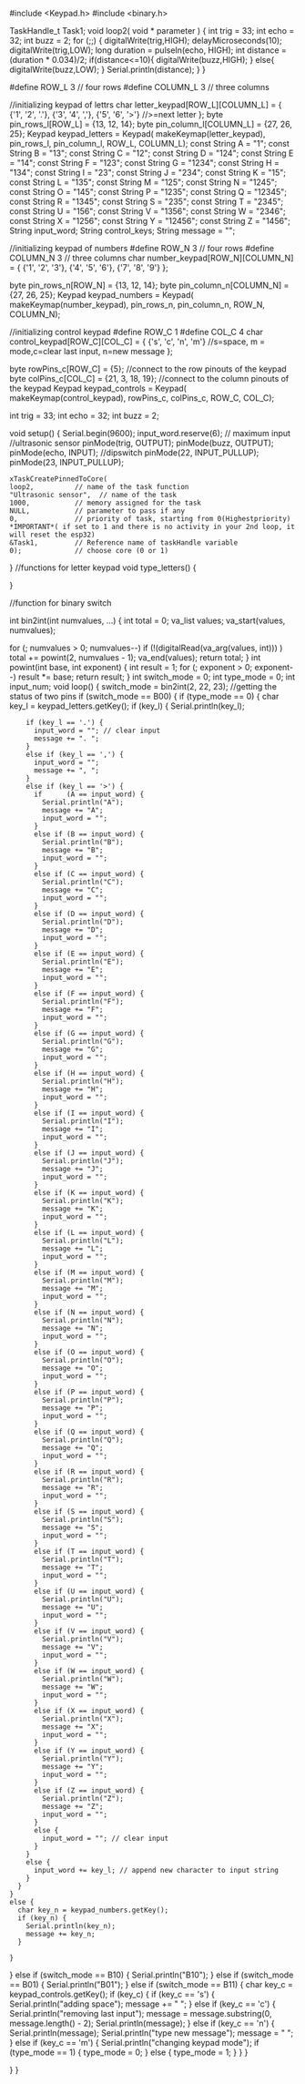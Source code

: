 
#include <Keypad.h>
#include <binary.h>

  TaskHandle_t Task1;
  void loop2( void * parameter )
  {
    int trig = 33;
int echo = 32;
int buzz = 2;
  for (;;) {
      digitalWrite(trig,HIGH);
      delayMicroseconds(10);
      digitalWrite(trig,LOW);
      long duration = pulseIn(echo, HIGH);
      int distance = (duration * 0.034)/2;
      if(distance<=10){
        digitalWrite(buzz,HIGH);
      }
      else{
        digitalWrite(buzz,LOW);
      }
       Serial.println(distance);
  }
  }


#define ROW_L     3 // four rows
#define COLUMN_L  3 // three columns

//initializing keypad of lettrs
char letter_keypad[ROW_L][COLUMN_L] = {
  {'1', '2', '.'},
  {'3', '4', ','},
  {'5', '6', '>'}
  //>=next letter
};
byte pin_rows_l[ROW_L] = {13, 12, 14};
byte pin_column_l[COLUMN_L] = {27, 26, 25};
Keypad keypad_letters = Keypad( makeKeymap(letter_keypad), pin_rows_l, pin_column_l, ROW_L, COLUMN_L);
const String A = "1";
const String B = "13";
const String C = "12";
const String D = "124";
const String E = "14";
const String F = "123";
const String G = "1234";
const String H = "134";
const String I = "23";
const String J = "234";
const String K = "15";
const String L = "135";
const String M = "125";
const String N = "1245";
const String O = "145";
const String P = "1235";
const String Q = "12345";
const String R = "1345";
const String S = "235";
const String T = "2345";
const String U = "156";
const String V = "1356";
const String W = "2346";
const String X = "1256";
const String Y = "12456";
const String Z = "1456";
String input_word;
String control_keys;
String message = "";

//initializing keypad of numbers
#define ROW_N     3 // four rows
#define COLUMN_N  3 // three columns
char number_keypad[ROW_N][COLUMN_N] = {
  {'1', '2', '3'},
  {'4', '5', '6'},
  {'7', '8', '9'}
};

byte pin_rows_n[ROW_N] = {13, 12, 14};
byte pin_column_n[COLUMN_N] = {27, 26, 25};
Keypad keypad_numbers = Keypad( makeKeymap(number_keypad), pin_rows_n, pin_column_n, ROW_N, COLUMN_N);

//initializing control keypad
#define ROW_C  1
#define COL_C  4
char control_keypad[ROW_C][COL_C] = {
  {'s', 'c', 'n', 'm'}
  //s=space, m = mode,c=clear last input, n=new message
};

byte rowPins_c[ROW_C] = {5}; //connect to the row pinouts of the keypad
byte colPins_c[COL_C] = {21, 3, 18, 19}; //connect to the column pinouts of the keypad
Keypad keypad_controls = Keypad( makeKeymap(control_keypad), rowPins_c, colPins_c, ROW_C, COL_C);

int trig = 33;
int echo = 32;
int buzz = 2;

void setup() {
  Serial.begin(9600);
  input_word.reserve(6); // maximum input
  //ultrasonic sensor
  pinMode(trig, OUTPUT);
  pinMode(buzz, OUTPUT);
  pinMode(echo, INPUT);
  //dipswitch
  pinMode(22, INPUT_PULLUP);
  pinMode(23, INPUT_PULLUP);

    xTaskCreatePinnedToCore(
    loop2,          // name of the task function
    "Ultrasonic sensor",  // name of the task
    1000,           // memory assigned for the task
    NULL,           // parameter to pass if any
    0,              // priority of task, starting from 0(Highestpriority) *IMPORTANT*( if set to 1 and there is no activity in your 2nd loop, it will reset the esp32)
    &Task1,         // Reference name of taskHandle variable
    0);             // choose core (0 or 1)

}
//functions for letter keypad
void type_letters() {

}

//function for binary switch

int bin2int(int numvalues, ...)
{
  int total = 0;
  va_list values;
  va_start(values, numvalues);

  for (; numvalues > 0; numvalues--)
    if (!(digitalRead(va_arg(values, int))) )
      total += powint(2, numvalues - 1);
  va_end(values);
  return total;
}
int powint(int base, int exponent)
{
  int result = 1;
  for (; exponent > 0; exponent--)
    result *= base;
  return result;
}
int switch_mode = 0;
int type_mode = 0;
int input_num;
void loop() {
  switch_mode = bin2int(2, 22, 23); //getting the status of two pins
  if (switch_mode == B00) {
    if (type_mode == 0) {
      char key_l = keypad_letters.getKey();
      if (key_l) {
        Serial.println(key_l);

        if (key_l == '.') {
          input_word = ""; // clear input
          message += ". ";
        }
        else if (key_l == ',') {
          input_word = "";
          message += ", ";
        }
        else if (key_l == '>') {
          if      (A == input_word) {
            Serial.println("A");
            message += "A";
            input_word = "";
          }
          else if (B == input_word) {
            Serial.println("B");
            message += "B";
            input_word = "";
          }
          else if (C == input_word) {
            Serial.println("C");
            message += "C";
            input_word = "";
          }
          else if (D == input_word) {
            Serial.println("D");
            message += "D";
            input_word = "";
          }
          else if (E == input_word) {
            Serial.println("E");
            message += "E";
            input_word = "";
          }
          else if (F == input_word) {
            Serial.println("F");
            message += "F";
            input_word = "";
          }
          else if (G == input_word) {
            Serial.println("G");
            message += "G";
            input_word = "";
          }
          else if (H == input_word) {
            Serial.println("H");
            message += "H";
            input_word = "";
          }
          else if (I == input_word) {
            Serial.println("I");
            message += "I";
            input_word = "";
          }
          else if (J == input_word) {
            Serial.println("J");
            message += "J";
            input_word = "";
          }
          else if (K == input_word) {
            Serial.println("K");
            message += "K";
            input_word = "";
          }
          else if (L == input_word) {
            Serial.println("L");
            message += "L";
            input_word = "";
          }
          else if (M == input_word) {
            Serial.println("M");
            message += "M";
            input_word = "";
          }
          else if (N == input_word) {
            Serial.println("N");
            message += "N";
            input_word = "";
          }
          else if (O == input_word) {
            Serial.println("O");
            message += "O";
            input_word = "";
          }
          else if (P == input_word) {
            Serial.println("P");
            message += "P";
            input_word = "";
          }
          else if (Q == input_word) {
            Serial.println("Q");
            message += "Q";
            input_word = "";
          }
          else if (R == input_word) {
            Serial.println("R");
            message += "R";
            input_word = "";
          }
          else if (S == input_word) {
            Serial.println("S");
            message += "S";
            input_word = "";
          }
          else if (T == input_word) {
            Serial.println("T");
            message += "T";
            input_word = "";
          }
          else if (U == input_word) {
            Serial.println("U");
            message += "U";
            input_word = "";
          }
          else if (V == input_word) {
            Serial.println("V");
            message += "V";
            input_word = "";
          }
          else if (W == input_word) {
            Serial.println("W");
            message += "W";
            input_word = "";
          }
          else if (X == input_word) {
            Serial.println("X");
            message += "X";
            input_word = "";
          }
          else if (Y == input_word) {
            Serial.println("Y");
            message += "Y";
            input_word = "";
          }
          else if (Z == input_word) {
            Serial.println("Z");
            message += "Z";
            input_word = "";
          }
          else {
            input_word = ""; // clear input
          }
        }
        else {
          input_word += key_l; // append new character to input string
        }
      }
    }
    else {
      char key_n = keypad_numbers.getKey();
      if (key_n) {
        Serial.println(key_n);
        message += key_n;
      }

    }
  }
  else if (switch_mode == B10) {
    Serial.println("B10");
  }
  else if (switch_mode == B01) {
    Serial.println("B01");
  }
  else if (switch_mode == B11) {
    char key_c = keypad_controls.getKey();
    if (key_c) {
      if (key_c == 's') {
        Serial.println("adding space");
        message += " ";
      }
      else if (key_c == 'c') {
        Serial.println("removing last input");
        message = message.substring(0, message.length() - 2);
        Serial.println(message);
      }
      else if (key_c == 'n') {
        Serial.println(message);
        Serial.println("type new message");
        message = " ";
      }
      else if (key_c == 'm') {
        Serial.println("changing keypad mode");
        if (type_mode == 1) {
          type_mode = 0;
        }
        else {
          type_mode = 1;
        }
      }
    }

  }
}
